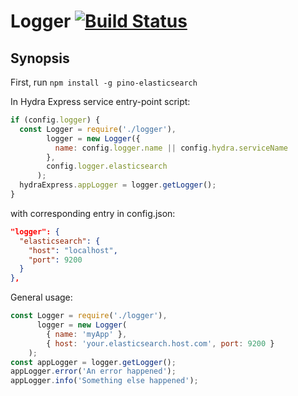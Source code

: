 # Logger [![Build Status](https://travis-ci.org/flywheelsports/fwsp-logger.svg?branch=master)](https://travis-ci.org/flywheelsports/fwsp-logger)

## Synopsis

First, run `npm install -g pino-elasticsearch`

In Hydra Express service entry-point script:
```javascript
if (config.logger) {
  const Logger = require('./logger'),
        logger = new Logger({
          name: config.logger.name || config.hydra.serviceName
        },
        config.logger.elasticsearch
      );
  hydraExpress.appLogger = logger.getLogger();
}
```
with corresponding entry in config.json:

```json
"logger": {
  "elasticsearch": {
    "host": "localhost",
    "port": 9200
  }
},
```

General usage:
```javascript
const Logger = require('./logger'),
      logger = new Logger(
        { name: 'myApp' },
        { host: 'your.elasticsearch.host.com', port: 9200 }
    );
const appLogger = logger.getLogger();
appLogger.error('An error happened');
appLogger.info('Something else happened');
```
